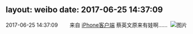 layout: weibo
date: 2017-06-25 14:37:09
---
2017-06-25 14:37:09  &nbsp;&nbsp;&nbsp;&nbsp;&nbsp;&nbsp; 来自 <a href="http://app.weibo.com/t/feed/9ksdit" rel="nofollow">iPhone客户端</a>
蔡英文原来有娃啊…… ​​​
![图片](https://wx4.sinaimg.cn/large/6d2a6003ly1fgxftpx8buj20qo0zkn5j.jpg)
